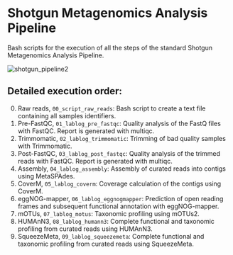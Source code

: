 
# Shotgun Metagenomics Analysis Pipeline

Bash scripts for the execution of all the steps of the standard Shotgun Metagenomics Analysis Pipeline. 
   
![shotgun_pipeline2](https://github.com/luciamartinf/TFM/assets/56353778/c358993c-c438-4474-a018-a95d2c094c23)

## Detailed execution order: 

0. Raw reads, `00_script_raw_reads`: Bash script to create a text file containing all samples identifiers. 
1. Pre-FastQC, `01_lablog_pre_fastqc`: Quality analysis of the FastQ files with FastQC. Report is generated with multiqc. 
2. Trimmomatic, `02_lablog_trimmomatic`: Trimming of bad quality samples with Trimmomatic. 
3. Post-FastQC, `03_lablog_post_fastqc`: Quality analysis of the trimmed reads with FastQC. Report is generated with multiqc. 
4. Assembly, `04_lablog_assembly`: Assembly of curated reads into contigs using MetaSPAdes. 
5. CoverM, `05_lablog_coverm`: Coverage calculation of the contigs using CoverM. 
6. eggNOG-mapper, `06_lablog_eggnogmapper`: Prediction of open reading frames and subsequent functional annotation with eggNOG-mapper.
7. mOTUs, `07_lablog_motus`: Taxonomic profiling using mOTUs2. 
8. HUMAnN3, `08_lablog_humann3`: Complete functional and taxonomic profiling from curated reads using HUMAnN3.
9. SqueezeMeta, `09_lablog_squeezemeta`: Complete functional and taxonomic profiling from curated reads using SqueezeMeta.
